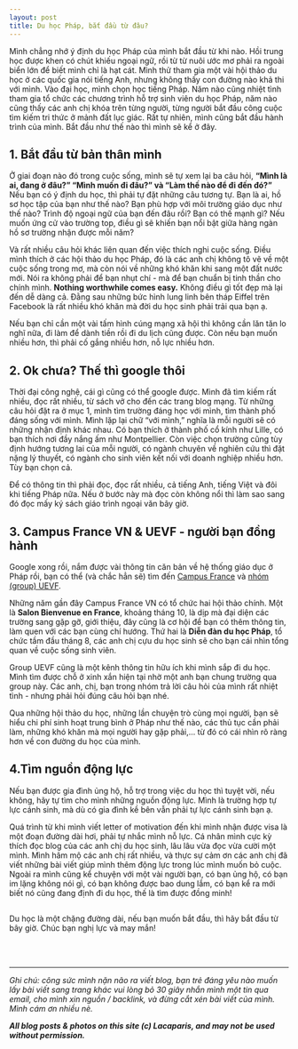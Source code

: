 ```yaml
---
layout: post
title: Du học Pháp, bắt đầu từ đâu?
---
```


Mình chẳng nhớ ý định du học Pháp của mình bắt đầu từ khi nào. Hồi trung học được khen có chút khiếu ngoại ngữ, rồi từ từ nuôi ước mơ phải ra ngoài biển lớn để biết mình chỉ là hạt cát. Mình thử tham gia một vài hội thảo du học ở các quốc gia nói tiếng Anh, nhưng không thấy con đường nào khả thi với mình. Vào đại học, mình chọn học tiếng Pháp. Năm nào cũng nhiệt tình tham gia tổ chức các chương trình hỗ trợ sinh viên du học Pháp, năm nào cũng thấy các anh chị khóa trên từng người, từng người bắt đầu công cuộc tìm kiếm tri thức ở mảnh đất lục giác. Rất tự nhiên, mình cũng bắt đầu hành trình của mình. Bắt đầu như thế nào thì mình sẽ kể ở đây.


## 1. Bắt đầu từ bản thân mình
Ở giai đoạn nào đó trong cuộc sống, mình sẽ tự xem lại ba câu hỏi, <b>“Mình là ai, đang ở đâu?” “Mình muốn đi đâu?” và “Làm thế nào để đi đến đó?”</b> 
Nếu bạn có ý định du học, thì phải tự đặt những câu tương tự. Bạn là ai, hồ sơ học tập của bạn như thế nào? Bạn phù hợp với môi trường giáo dục như thế nào? Trình độ ngoại ngữ của bạn đến đâu rồi? Bạn có thế mạnh gì? Nếu muốn ứng cử vào trường top, điều gì sẽ khiến bạn nổi bật giữa hàng ngàn hồ sơ trường nhận được mỗi năm?

Và rất nhiều câu hỏi khác liên quan đến việc thích nghi cuộc sống. Điều mình thích ở các hội thảo du học Pháp, đó là các anh chị không tô vẽ về một cuộc sống trong mơ, mà còn nói về những khó khăn khi sang một đất nước mới. Nói ra không phải để bạn nhụt chí - mà để bạn chuẩn bị tinh thần cho chính mình. <b>Nothing worthwhile comes easy.</b> Không điều gì tốt đẹp mà lại đến dễ dàng cả. Đằng sau những bức hình lung linh bên tháp Eiffel trên Facebook là rất nhiều khó khăn mà đời du học sinh phải trải qua bạn ạ. 

Nếu bạn chỉ cần một vài tấm hình cúng mạng xã hội thì không cần lăn tăn lo nghĩ nữa, đi làm để dành tiền rồi đi du lịch cũng được. Còn nếu bạn muốn nhiều hơn, thì phải cố gắng nhiều hơn, nỗ lực nhiều hơn.  

 
## 2. Ok chưa? Thế thì google thôi
Thời đại công nghệ, cái gì cũng có thể google được. Mình đã tìm kiếm rất nhiều, đọc rất nhiều, từ sách vở cho đến các trang blog mạng. Từ những câu hỏi đặt ra ở mục 1, mình tìm trường đáng học với mình, tìm thành phố đáng sống với mình. Mình lặp lại chữ “với mình,” nghĩa là mỗi người sẽ có những nhận định khác nhau. Có bạn thích ở thành phố cổ kính như Lille, có bạn thích nơi đầy nắng ấm như Montpellier. Còn việc chọn trường cũng tùy định hướng tương lai của mỗi người, có ngành chuyên về nghiên cứu thì đặt nặng lý thuyết, có ngành cho sinh viên kết nối với doanh nghiệp nhiều hơn. Tùy bạn chọn cả.

Để có thông tin thì phải đọc, đọc rất nhiều, cả tiếng Anh, tiếng Việt và đôi khi tiếng Pháp nữa. Nếu ở bước này mà đọc còn không nổi thì làm sao sang đó đọc mấy ký sách giáo trình ngoại văn bây giờ.
 
 
## 3. Campus France VN & UEVF - người bạn đồng hành
Google xong rồi, nắm được vài thông tin căn bản về hệ thống giáo dục ở Pháp rồi, bạn có thể (và chắc hẳn sẽ) tìm đến <a href="http://www.vietnam.campusfrance.org/vi" target="_blank" rel="nofollow">Campus France</a> và <a href="https://www.facebook.com/groups/uevf.org/" target="_blank" rel="nofollow">nhóm (group) UEVF</a>. 

Những năm gần đây Campus France VN có tổ chức hai hội thảo chính. Một là <b>Salon Bienvenue en France</b>, khoảng tháng 10, là dịp mà đại diện các trường sang gặp gỡ, giới thiệu, đây cũng là cơ hội để bạn có thêm thông tin, làm quen với các bạn cùng chí hướng. Thứ hai là <b>Diễn đàn du học Pháp</b>, tổ chức tầm đầu tháng 8, các anh chị cựu du học sinh sẽ cho bạn cái nhìn tổng quan về cuộc sống sinh viên. 

Group UEVF cũng là một kênh thông tin hữu ích khi mình sắp đi du học. Mình tìm được chỗ ở xinh xắn hiện tại nhờ một anh bạn chung trường qua group này. Các anh, chị, bạn trong nhóm trả lời câu hỏi của mình rất nhiệt tình - nhưng phải hỏi đúng câu hỏi bạn nhé.

Qua những hội thảo du học, những lần chuyện trò cùng mọi người, bạn sẽ hiểu chi phí sinh hoạt trung bình ở Pháp như thế nào, các thủ tục cần phải làm, những khó khăn mà mọi người hay gặp phải,... từ đó có cái nhìn rõ ràng hơn về con đường du học của mình.


## 4.Tìm nguồn động lực
Nếu bạn được gia đình ủng hộ, hỗ trợ trong việc du học thì tuyệt vời, nếu không, hãy tự tìm cho mình những nguồn động lực. Mình là trường hợp tự lực cánh sinh, mà dù có gia đình kề bên vẫn phải tự lực cánh sinh bạn ạ. 

Quá trình từ khi mình viết letter of motivation đến khi mình nhận được visa là một đoạn đường dài hơi, phải tự nhắc mình nỗ lực. Cá nhân mình cực kỳ thích đọc blog của các anh chị du học sinh, lâu lâu vừa đọc vừa cười một mình. Mình hâm mộ các anh chị rất nhiều, và thực sự cảm ơn các anh chị đã viết những bài viết giúp mình thêm động lực trong lúc mình muốn bỏ cuộc. Ngoài ra mình cũng kể chuyện với một vài người bạn, có bạn ủng hộ, có bạn im lặng không nói gì, có bạn không được bao dung lắm, có bạn kể ra mới biết nó cũng đang định đi du học, thế là tìm được đồng minh!


##
Du học là một chặng đường dài, nếu bạn muốn bắt đầu, thì hãy bắt đầu từ bây giờ. Chúc bạn nghị lực và may mắn!

 <br>
 <br>
 <hr>
<em>Ghi chú: công sức mình nặn não ra viết blog, bạn trẻ đáng yêu nào muốn lấy bài viết sang trang khác vui lòng bỏ 30 giây nhắn mình một tin qua email, cho mình xin nguồn / backlink, và đừng cắt xén bài viết của mình. Mình cám ơn nhiều nè.</em>

<em><b>All blog posts & photos on this site (c) Lacaparis, and may not be used without permission.</b></em>
